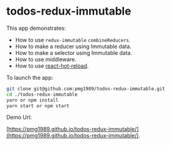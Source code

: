 # todos-redux-immutable

This app demonstrates:

* How to use `redux-immutable` `combineReducers`.
* How to make a reducer using Immutable data.
* How to make a selector using Immutable data.
* How to use middleware.
* How to use [react-hot-reload](https://github.com/gaearon/react-hot-loader).

To launch the app:

```bash
git clone git@github.com:pmg1989/todos-redux-immutable.git
cd ./todos-redux-immutable
yarn or npm install
yarn start or npm start
```

Demo Url:

[https://pmg1989.github.io/todos-redux-immutable/](https://pmg1989.github.io/todos-redux-immutable/).
